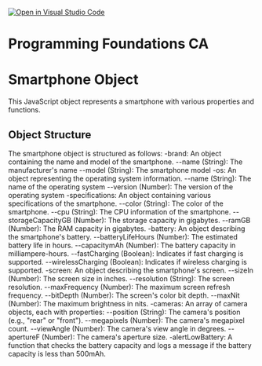[![Open in Visual Studio Code](https://classroom.github.com/assets/open-in-vscode-718a45dd9cf7e7f842a935f5ebbe5719a5e09af4491e668f4dbf3b35d5cca122.svg)](https://classroom.github.com/online_ide?assignment_repo_id=11919074&assignment_repo_type=AssignmentRepo)

# Programming Foundations CA

# Smartphone Object

This JavaScript object represents a smartphone with various properties and functions.

## Object Structure

The smartphone object is structured as follows:
-brand: An object containing the name and model of the smartphone.
--name (String): The manufacturer's name
--model (String): The smartphone model
-os: An object representing the operating system information.
--name (String): The name of the operating system
--version (Number): The version of the operating system
-specifications: An object containing various specifications of the smartphone.
--color (String): The color of the smartphone.
--cpu (String): The CPU information of the smartphone.
--storageCapacityGB (Number): The storage capacity in gigabytes.
--ramGB (Number): The RAM capacity in gigabytes.
-battery: An object describing the smartphone's battery.
--batteryLifeHours (Number): The estimated battery life in hours.
--capacitymAh (Number): The battery capacity in milliampere-hours.
--fastCharging (Boolean): Indicates if fast charging is supported.
--wirelessCharging (Boolean): Indicates if wireless charging is supported.
-screen: An object describing the smartphone's screen.
--sizeIn (Number): The screen size in inches.
--resolution (String): The screen resolution.
--maxFrequency (Number): The maximum screen refresh frequency.
--bitDepth (Number): The screen's color bit depth.
--maxNit (Number): The maximum brightness in nits.
-cameras: An array of camera objects, each with properties:
--position (String): The camera's position (e.g., "rear" or "front").
--megapixels (Number): The camera's megapixel count.
--viewAngle (Number): The camera's view angle in degrees.
--apertureF (Number): The camera's aperture size.
-alertLowBattery: A function that checks the battery capacity and logs a message if the battery capacity is less than 500mAh.
